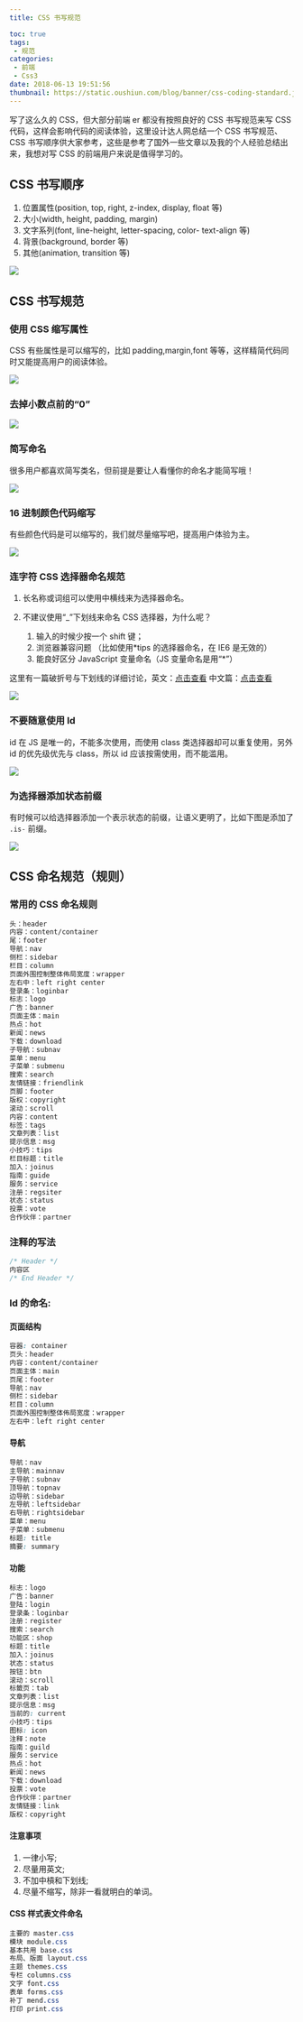 ```yaml
---
title: CSS 书写规范

toc: true
tags:
 - 规范
categories:
 - 前端
 - Css3
date: 2018-06-13 19:51:56
thumbnail: https://static.oushiun.com/blog/banner/css-coding-standard.jpg
---
```


写了这么久的 CSS，但大部分前端 er 都没有按照良好的 CSS 书写规范来写 CSS 代码，这样会影响代码的阅读体验，这里设计达人网总结一个 CSS 书写规范、CSS 书写顺序供大家参考，这些是参考了国外一些文章以及我的个人经验总结出来，我想对写 CSS 的前端用户来说是值得学习的。

<!-- more -->

## CSS 书写顺序

1.  位置属性(position, top, right, z-index, display, float 等)
2.  大小(width, height, padding, margin)
3.  文字系列(font, line-height, letter-spacing, color- text-align 等)
4.  背景(background, border 等)
5.  其他(animation, transition 等)

![](https://static.oushiun.com/blog/img/css-written-order.png)

## CSS 书写规范

### 使用 CSS 缩写属性

CSS 有些属性是可以缩写的，比如 padding,margin,font 等等，这样精简代码同时又能提高用户的阅读体验。

![](https://static.oushiun.com/blog/img/abbreviation.png)

### 去掉小数点前的“0”

![](https://static.oushiun.com/blog/img/del-zero.png)

### 简写命名

很多用户都喜欢简写类名，但前提是要让人看懂你的命名才能简写哦！

![](https://static.oushiun.com/blog/img/name.png)

### 16 进制颜色代码缩写

有些颜色代码是可以缩写的，我们就尽量缩写吧，提高用户体验为主。

![](https://static.oushiun.com/blog/img/color-abb.png)

### 连字符 CSS 选择器命名规范

1.  长名称或词组可以使用中横线来为选择器命名。

2.  不建议使用“\_”下划线来命名 CSS 选择器，为什么呢？

    1.  输入的时候少按一个 shift 键；
    2.  浏览器兼容问题 （比如使用\*tips 的选择器命名，在 IE6 是无效的）
    3.  能良好区分 JavaScript 变量命名（JS 变量命名是用“\*”）

这里有一篇破折号与下划线的详细讨论，英文：[点击查看](http://stackoverflow.com/questions/7560813/why-are-dashes-preferred-for-css-selectors-html-attributes) 中文篇：[点击查看](http://www.cnblogs.com/kaiye/archive/2011/06/13/3039046.html)

![](https://static.oushiun.com/blog/img/underline.png)

### 不要随意使用 Id

id 在 JS 是唯一的，不能多次使用，而使用 class 类选择器却可以重复使用，另外 id 的优先级优先与 class，所以 id 应该按需使用，而不能滥用。

![](https://static.oushiun.com/blog/img/css-id.png)

### 为选择器添加状态前缀

有时候可以给选择器添加一个表示状态的前缀，让语义更明了，比如下图是添加了 `.is-` 前缀。

![](https://static.oushiun.com/blog/img/status-select.png)

## CSS 命名规范（规则）

### 常用的 CSS 命名规则

``` css
头：header
内容：content/container
尾：footer
导航：nav
侧栏：sidebar
栏目：column
页面外围控制整体佈局宽度：wrapper
左右中：left right center
登录条：loginbar
标志：logo
广告：banner
页面主体：main
热点：hot
新闻：news
下载：download
子导航：subnav
菜单：menu
子菜单：submenu
搜索：search
友情链接：friendlink
页脚：footer
版权：copyright
滚动：scroll
内容：content
标签：tags
文章列表：list
提示信息：msg
小技巧：tips
栏目标题：title
加入：joinus
指南：guide
服务：service
注册：regsiter
状态：status
投票：vote
合作伙伴：partner
```

### 注释的写法

``` css
/* Header */
内容区
/* End Header */
```

### Id 的命名:

#### 页面结构

``` css
容器: container
页头：header
内容：content/container
页面主体：main
页尾：footer
导航：nav
侧栏：sidebar
栏目：column
页面外围控制整体佈局宽度：wrapper
左右中：left right center
```

#### 导航

``` css
导航：nav
主导航：mainnav
子导航：subnav
顶导航：topnav
边导航：sidebar
左导航：leftsidebar
右导航：rightsidebar
菜单：menu
子菜单：submenu
标题: title
摘要: summary
```

#### 功能

``` css
标志：logo
广告：banner
登陆：login
登录条：loginbar
注册：register
搜索：search
功能区：shop
标题：title
加入：joinus
状态：status
按钮：btn
滚动：scroll
标籤页：tab
文章列表：list
提示信息：msg
当前的: current
小技巧：tips
图标: icon
注释：note
指南：guild
服务：service
热点：hot
新闻：news
下载：download
投票：vote
合作伙伴：partner
友情链接：link
版权：copyright
```

#### 注意事项

1.  一律小写;
2.  尽量用英文;
3.  不加中槓和下划线;
4.  尽量不缩写，除非一看就明白的单词。

#### CSS 样式表文件命名

``` css
主要的 master.css
模块 module.css
基本共用 base.css
布局、版面 layout.css
主题 themes.css
专栏 columns.css
文字 font.css
表单 forms.css
补丁 mend.css
打印 print.css
```
